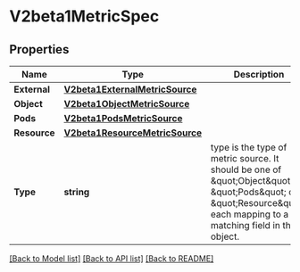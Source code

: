 # V2beta1MetricSpec

## Properties
Name | Type | Description | Notes
------------ | ------------- | ------------- | -------------
**External** | [**V2beta1ExternalMetricSource**](v2beta1.ExternalMetricSource.md) |  | [optional] 
**Object** | [**V2beta1ObjectMetricSource**](v2beta1.ObjectMetricSource.md) |  | [optional] 
**Pods** | [**V2beta1PodsMetricSource**](v2beta1.PodsMetricSource.md) |  | [optional] 
**Resource** | [**V2beta1ResourceMetricSource**](v2beta1.ResourceMetricSource.md) |  | [optional] 
**Type** | **string** | type is the type of metric source.  It should be one of \&quot;Object\&quot;, \&quot;Pods\&quot; or \&quot;Resource\&quot;, each mapping to a matching field in the object. | 

[[Back to Model list]](../README.md#documentation-for-models) [[Back to API list]](../README.md#documentation-for-api-endpoints) [[Back to README]](../README.md)


